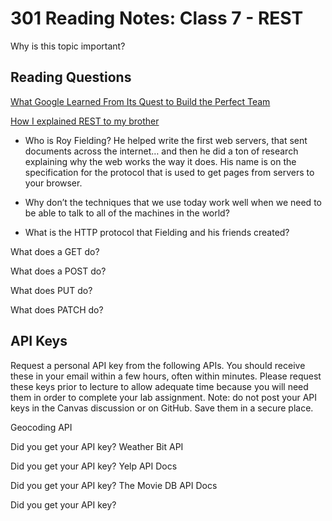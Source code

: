 # 301 Reading Notes: Class 7 - REST
Why is this topic important?

## Reading Questions
[What Google Learned From Its Quest to Build the Perfect Team](https://www.google.com/amp/mobile.nytimes.com/2016/02/28/magazine/what-google-learned-from-its-quest-to-build-the-perfect-team.amp.html)

[How I explained REST to my brother](https://gist.github.com/brookr/5977550)

- Who is Roy Fielding?
He helped write the first web servers, that sent documents across the internet… and then he did a ton of research explaining why the web works the way it does. 
His name is on the specification for the protocol that is used to get pages from servers to your browser.

- Why don’t the techniques that we use today work well when we need to be able to talk to all of the machines in the world?


- What is the HTTP protocol that Fielding and his friends created?

What does a GET do?

What does a POST do?

What does PUT do?

What does PATCH do?

## API Keys

Request a personal API key from the following APIs. You should receive these in your email within a few hours, often within minutes. Please request these keys prior to lecture to allow adequate time because you will need them in order to complete your lab assignment. Note: do not post your API keys in the Canvas discussion or on GitHub. Save them in a secure place.

Geocoding API

Did you get your API key?
Weather Bit API

Did you get your API key?
Yelp API Docs

Did you get your API key?
The Movie DB API Docs

Did you get your API key?
